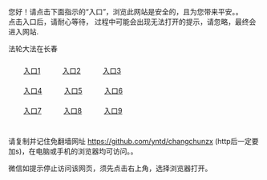 您好！请点击下面指示的“入口”，浏览此网站是安全的，且为您带来平安。。 <br/>
点击入口后，请耐心等待， 过程中可能会出现无法打开的提示，请忽略，最终会进入网站. </br>

法轮大法在长春<br/>
<div style="padding:10px"><a style="margin:20px" target="_blank" href="https://d26j93fw6ie79u.cloudfront.net/2Qpsp?kpwtrce" id="ccLink1" rel="nofollow">入口1</a> <a target="_blank" style="margin:20px" href="https://dtn5ei7nsg85s.cloudfront.net/2Qpsp?pbvfk" id="ccLink2" rel="nofollow">入口2</a> <a style="margin:20px" target="_blank" href="https://d31jogxup5kp79.cloudfront.net/2Qpsp?irueyrjt" id="ccLink3" rel="nofollow">入口3</a></div>

<div style="padding:10px" ><a style="margin:20px" target="_blank" href="https://d26j93fw6ie79u.cloudfront.net/2Qpsp?kpwtrce" id="ccLink4" rel="nofollow">入口4</a> <a style="margin:20px" href="https://dtn5ei7nsg85s.cloudfront.net/2Qpsp?pbvfk" target="_blank" id="ccLink5" rel="nofollow">入口5</a> <a style="margin:20px" href="https://d31jogxup5kp79.cloudfront.net/2Qpsp?irueyrjt" target="_blank" id="ccLink6" rel="nofollow">入口6</a></div>

<div style="padding:10px"><a style="margin:20px" target="_blank" href="https://d26j93fw6ie79u.cloudfront.net/2Qpsp?kpwtrce" id="ccLink7" rel="nofollow">入口7</a> <a style="margin:20px" href="https://dtn5ei7nsg85s.cloudfront.net/2Qpsp?pbvfk" target="_blank" id="ccLink8" rel="nofollow">入口8</a> <a style="margin:20px" target="_blank" href="https://d31jogxup5kp79.cloudfront.net/2Qpsp?irueyrjt" id="ccLink9" rel="nofollow">入口9</a></div>

<br/>



请复制并记住免翻墙网址 https://github.com/yntd/changchunzx (http后一定要加s)，在电脑或手机的浏览器均可访问。。<br/>

微信如提示停止访问该网页，须先点击右上角，选择浏览器打开。
